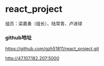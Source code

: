 # react_project
组员：梁嘉勇（组长）、陆常青、卢进球



### github地址

https://github.com/gzh51811/react_project.git


http://47.107.182.207:5000



